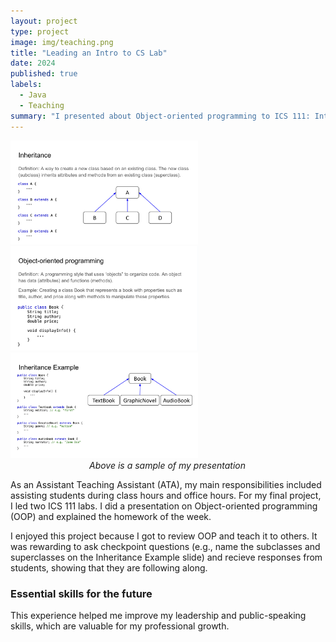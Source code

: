```yaml
---
layout: project
type: project
image: img/teaching.png
title: "Leading an Intro to CS Lab"
date: 2024
published: true
labels:
  - Java
  - Teaching
summary: "I presented about Object-oriented programming to ICS 111: Intro to CS I students"
---
```


<div class="text-center p-4">
  <img width="300px" src="../img/introCS-2.png" class="img-thumbnail" alt="Inheritance slide" >
    <img width="300px" src="../img/introCS-1.png" class="img-thumbnail" alt="Object-oriented programming slide" >
  <img width="300px" src="../img/introCS-3.png" class="img-thumbnail" alt="Inheritance example slide" >
</div>

<div style="width: 50%; margin: 0 auto;">
    <em>Above is a sample of my presentation</em>
</div>


As an Assistant Teaching Assistant (ATA), my main responsibilities included assisting students during class hours and office hours. For my final project, I led two ICS 111 labs. I did a presentation on Object-oriented programming (OOP) and explained the homework of the week.

I enjoyed this project because I got to review OOP and teach it to others. It was rewarding to ask checkpoint questions (e.g., name the subclasses and superclasses on the Inheritance Example slide) and recieve responses from students, showing that they are following along. 

### Essential skills for the future
This experience helped me improve my leadership and public-speaking skills, which are valuable for my professional growth. 
